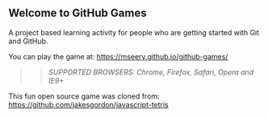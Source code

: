 ## Welcome to GitHub Games

A project based learning activity for people who are getting started with Git and GitHub.

You can play the game at: https://mseery.github.io/github-games/

>> _*SUPPORTED BROWSERS*: Chrome, Firefox, Safari, Opera and IE9+_

This fun open source game was cloned from: https://github.com/jakesgordon/javascript-tetris
